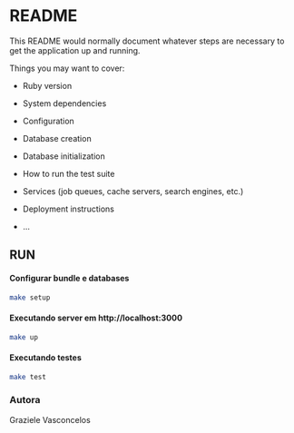# README

This README would normally document whatever steps are necessary to get the
application up and running.

Things you may want to cover:

* Ruby version

* System dependencies

* Configuration

* Database creation

* Database initialization

* How to run the test suite

* Services (job queues, cache servers, search engines, etc.)

* Deployment instructions

* ...

## RUN

#### Configurar bundle e databases

```sh
make setup
```

#### Executando server em http://localhost:3000

```sh
make up
```

#### Executando testes

```sh
make test
```

### Autora
Graziele Vasconcelos